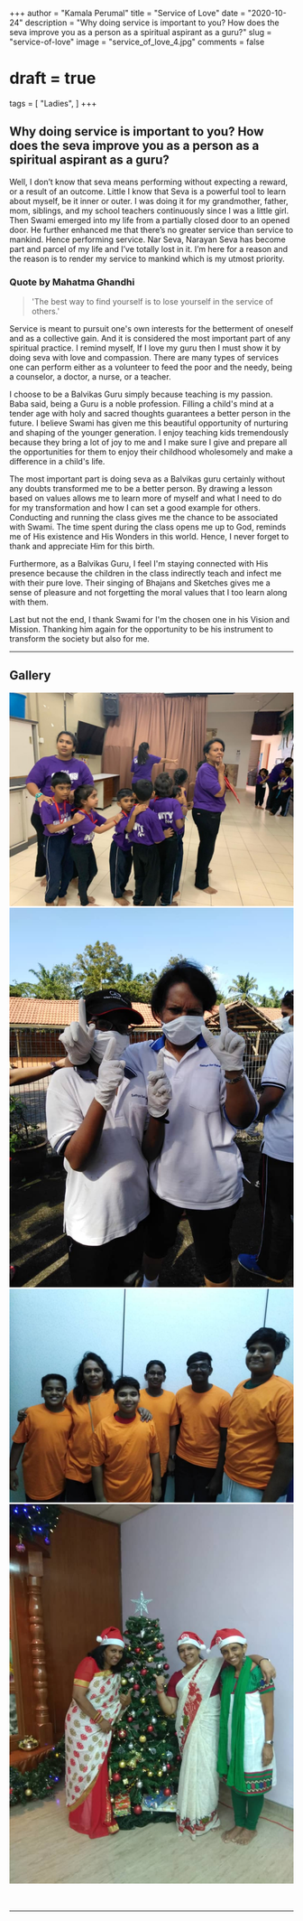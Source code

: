 +++
author = "Kamala Perumal"
title = "Service of Love"
date = "2020-10-24"
description = "Why doing service is important to you? How does the seva improve you as a person as a spiritual aspirant as a guru?"
slug = "service-of-love"
image = "service_of_love_4.jpg"
comments = false
# draft = true
tags = [
    "Ladies",
]
+++

## Why doing service is important to you? How does the seva improve you as a person as a spiritual aspirant as a guru?

Well, I don’t know that seva means performing without expecting a reward, or a result of an outcome. Little I know that Seva is a powerful tool to learn about myself, be it inner or outer. I was doing it for my grandmother, father, mom, siblings, and my school teachers continuously since I was a little girl. Then Swami emerged into my life from a partially closed door to an opened door. He further enhanced me that there’s no greater service than service to mankind. Hence performing service. Nar Seva, Narayan Seva has become part and parcel of my life and I’ve totally lost in it.  I’m here for a reason and the reason is to render my service to mankind which is my utmost priority.

### Quote by Mahatma Ghandhi

> 'The best way to find yourself is to lose yourself in the service of others.' 

Service is meant to pursuit one's own interests for the betterment of oneself and as a collective gain. And it is considered the most important part of any spiritual practice. I remind myself, If I love my guru then I must show it by doing seva with love and compassion. There are many types of services one can perform either as a volunteer to feed the poor and the needy, being a counselor, a doctor, a nurse, or a teacher. 

I choose to be a Balvikas Guru simply because teaching is my passion. Baba said, being a Guru is a noble profession. Filling a child's mind at a tender age with holy and sacred thoughts guarantees a better person in the future. I believe Swami has given me this beautiful opportunity of nurturing and shaping of the younger generation. I enjoy teaching kids tremendously because they bring a lot of joy to me and I make sure I give and prepare all the opportunities for them to enjoy their childhood wholesomely and make a difference in a child's life. 

The most important part is doing seva as a Balvikas guru certainly without any doubts transformed me to be a better person. By drawing a lesson based on values allows me to learn more of myself and what I need to do for my transformation and how I can set a good example for others. Conducting and running the class gives me the chance to be associated with Swami. The time spent during the class opens me up to God, reminds me of His existence and His Wonders in this world. Hence, I never forget to thank and appreciate Him for this birth. 

Furthermore, as a Balvikas Guru, I feel I'm staying connected with His presence because the children in the class indirectly teach and infect me with their pure love. Their singing of Bhajans and Sketches gives me a sense of pleasure and not forgetting the moral values that I too learn along with them.

Last but not the end, I thank Swami for I'm the chosen one in his Vision and Mission. Thanking him again for the opportunity to be his instrument to transform the society but also for me.   

---

## Gallery

![](service_of_love_1.jpg) ![](service_of_love_2.jpg) <br /> ![](service_of_love_3.jpg) ![](service_of_love_4.jpg)

<br>

---